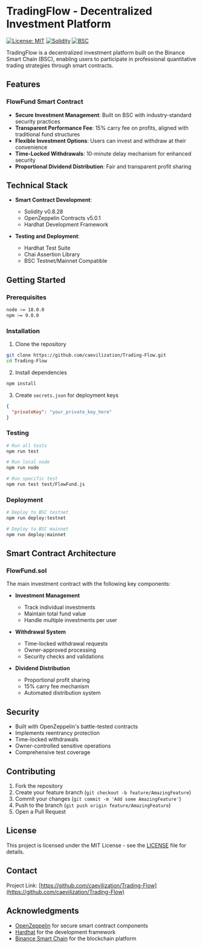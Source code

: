 # TradingFlow - Decentralized Investment Platform

[![License: MIT](https://img.shields.io/badge/License-MIT-yellow.svg)](https://opensource.org/licenses/MIT)
[![Solidity](https://img.shields.io/badge/Solidity-0.8.28-blue.svg)](https://soliditylang.org/)
[![BSC](https://img.shields.io/badge/Network-BSC-yellow.svg)](https://www.bnbchain.org/)

TradingFlow is a decentralized investment platform built on the Binance Smart Chain (BSC), enabling users to participate in professional quantitative trading strategies through smart contracts.

## Features

### FlowFund Smart Contract

- **Secure Investment Management**: Built on BSC with industry-standard security practices
- **Transparent Performance Fee**: 15% carry fee on profits, aligned with traditional fund structures
- **Flexible Investment Options**: Users can invest and withdraw at their convenience
- **Time-Locked Withdrawals**: 10-minute delay mechanism for enhanced security
- **Proportional Dividend Distribution**: Fair and transparent profit sharing

## Technical Stack

- **Smart Contract Development**:
  - Solidity v0.8.28
  - OpenZeppelin Contracts v5.0.1
  - Hardhat Development Framework

- **Testing and Deployment**:
  - Hardhat Test Suite
  - Chai Assertion Library
  - BSC Testnet/Mainnet Compatible

## Getting Started

### Prerequisites

```bash
node >= 18.0.0
npm >= 9.0.0
```

### Installation

1. Clone the repository
```bash
git clone https://github.com/caevilization/Trading-Flow.git
cd Trading-Flow
```

2. Install dependencies
```bash
npm install
```

3. Create `secrets.json` for deployment keys
```json
{
  "privateKey": "your_private_key_here"
}
```

### Testing

```bash
# Run all tests
npm run test

# Run local node
npm run node

# Run specific test
npm run test test/FlowFund.js
```

### Deployment

```bash
# Deploy to BSC testnet
npm run deploy:testnet

# Deploy to BSC mainnet
npm run deploy:mainnet
```

## Smart Contract Architecture

### FlowFund.sol

The main investment contract with the following key components:

- **Investment Management**
  - Track individual investments
  - Maintain total fund value
  - Handle multiple investments per user

- **Withdrawal System**
  - Time-locked withdrawal requests
  - Owner-approved processing
  - Security checks and validations

- **Dividend Distribution**
  - Proportional profit sharing
  - 15% carry fee mechanism
  - Automated distribution system

## Security

- Built with OpenZeppelin's battle-tested contracts
- Implements reentrancy protection
- Time-locked withdrawals
- Owner-controlled sensitive operations
- Comprehensive test coverage

## Contributing

1. Fork the repository
2. Create your feature branch (`git checkout -b feature/AmazingFeature`)
3. Commit your changes (`git commit -m 'Add some AmazingFeature'`)
4. Push to the branch (`git push origin feature/AmazingFeature`)
5. Open a Pull Request

## License

This project is licensed under the MIT License - see the [LICENSE](LICENSE) file for details.

## Contact

Project Link: [https://github.com/caevilization/Trading-Flow](https://github.com/caevilization/Trading-Flow)

## Acknowledgments

- [OpenZeppelin](https://www.openzeppelin.com/) for secure smart contract components
- [Hardhat](https://hardhat.org/) for the development framework
- [Binance Smart Chain](https://www.bnbchain.org/) for the blockchain platform
